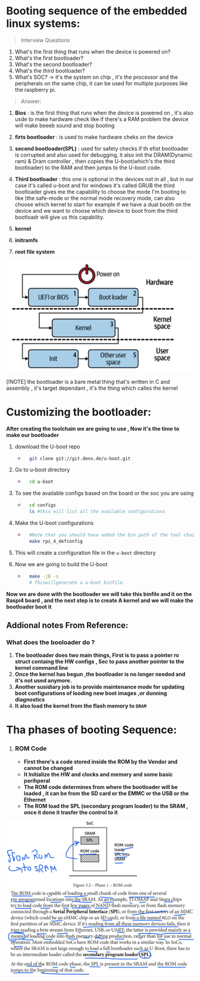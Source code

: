 # Booting sequence of the embedded linux systems:
> Interview Questions
1. What's the first thing that runs when the device is powered on?
2. What's the first bootloader?
3. What's the second bootloader?
4. What's the third bootloader?
5. What's SOC? -> it's the system on chip , it's the processor and the peripherals on the same chip, it can be used for multiple purposes like the raspberry pi.


> Answer:
1. **Bios**               : is the first thing that runs when the device is powered on , it's also usde to make hardware check like if there's a RAM problem the device will make beeeb sound and stop booting   
2. **firts bootloader**   : is used to make hardware cheks on the device 
3. **second bootloader(SPL)**  : used for safety checks if th efist bootloader is corrupted and also used for debugging, it also init the DRAM(Dynamic ram) & Dram controller , then copies the U-boot(which's the third bootloader) to the RAM and then jumps to the U-boot code.
4. **Third bootloader**   : this one is optional in the devices not in all , but in our case it's called u-boot and for windows it's called GRUB
                        the third bootloader gives me the capability to choose the mode I'm booting to like )the safe-mode or the normal mode recovery mode, can also choose which kernel to start for example if we have a dual booth on the device and we want to choose which device to boot from the third bootloadr will give us this capability.

4. **kernel**             
5. **initramfs**
6. **root file system**



![alt text](Assets/image.png)




[!NOTE]
the bootloader is a bare metal thing that's written in C and assembly , it's target dependant , it's the thing which calles the kernel 





# Customizing the bootloader:
**After creating the toolchain we are going to use , Now it's the time to make our bootloader**
1. download the U-boot repo
    - ```bash
        git clone git://git.denx.de/u-boot.git
        ```
2. Go to u-boot directory
    - ```bash
        cd u-boot
        ```
3. To see the available configs based on the board or the soc you are using 
    - ```bash
        cd configs
        ls #this will list all the available configurations
        ```       
3. Make the U-boot configurations
    - ```bash
        #Note that you should have added the bin path of the tool chain , we discussed this in the previous README
        make rpi_4_defconfig
        ```
4. This will create a configuration file in the `u-boot` directory

5. Now we are going to build the U-boot
    - ```bash
        make -j8 -s 
        # Thiswillgenerate a u-boot binfile.
        ```
**Now we are done with the bootloader we will take this binfile and it on the Raspi4 board , and the next step is to create A kernel and we will make the bootloader boot it**








## Addional notes From Reference:
### What does the booloader do ?
1. **The bootloader does two main things, First is to pass a pointer ro struct containg the HW configs , Sec to pass another pointer to the kernel command line**
2. **Once the kernel has begun ,the bootloader is no longer needed and it's not used anymore.**
3. **Another susidiary job is to provide maintenance mode for updating boot configurations of looding new boot images ,or dunning diagnostics**
4. **It also load the kernel from the flash memory to `DRAM`**




# Tha phases of booting Sequence:
1. ### **ROM Code**
    - **First there's a code stored inside the ROM by the Vendor and cannot be changed**
    - **It Initialize the HW and clocks and memory and some basic perihperal**
    - **The ROM code determines from where the bootloader will be loaded , it can be from the SD card or the EMMC or the USB or the Ethernet**
    - **The ROM load the SPL (secondary program loader) to the SRAM , once it done it trasfer the control to it**

![alt text](Assets/image2.png)